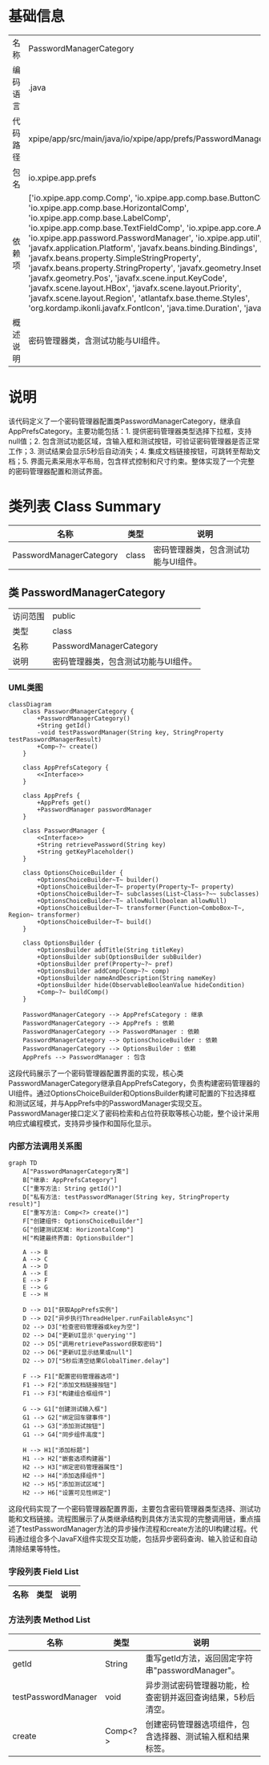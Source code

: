 # 基础信息

|      |      |
|------|------|
| 名称 | PasswordManagerCategory |
| 编码语言 | .java |
| 代码路径 | xpipe/app/src/main/java/io/xpipe/app/prefs/PasswordManagerCategory.java |
| 包名 | io.xpipe.app.prefs |
| 依赖项 | ['io.xpipe.app.comp.Comp', 'io.xpipe.app.comp.base.ButtonComp', 'io.xpipe.app.comp.base.HorizontalComp', 'io.xpipe.app.comp.base.LabelComp', 'io.xpipe.app.comp.base.TextFieldComp', 'io.xpipe.app.core.AppI18n', 'io.xpipe.app.password.PasswordManager', 'io.xpipe.app.util', 'javafx.application.Platform', 'javafx.beans.binding.Bindings', 'javafx.beans.property.SimpleStringProperty', 'javafx.beans.property.StringProperty', 'javafx.geometry.Insets', 'javafx.geometry.Pos', 'javafx.scene.input.KeyCode', 'javafx.scene.layout.HBox', 'javafx.scene.layout.Priority', 'javafx.scene.layout.Region', 'atlantafx.base.theme.Styles', 'org.kordamp.ikonli.javafx.FontIcon', 'java.time.Duration', 'java.util.List'] |
| 概述说明 | 密码管理器类，含测试功能与UI组件。 |

# 说明

该代码定义了一个密码管理器配置类PasswordManagerCategory，继承自AppPrefsCategory。主要功能包括：1. 提供密码管理器类型选择下拉框，支持null值；2. 包含测试功能区域，含输入框和测试按钮，可验证密码管理器是否正常工作；3. 测试结果会显示5秒后自动消失；4. 集成文档链接按钮，可跳转至帮助文档；5. 界面元素采用水平布局，包含样式控制和尺寸约束。整体实现了一个完整的密码管理器配置和测试界面。

# 类列表 Class Summary

| 名称   | 类型  | 说明 |
|-------|------|-------------|
| PasswordManagerCategory | class | 密码管理器类，包含测试功能与UI组件。 |



## 类 PasswordManagerCategory

|      |      |
|------|------|
| 访问范围 | public |
| 类型 | class |
| 名称 | PasswordManagerCategory |
| 说明 | 密码管理器类，包含测试功能与UI组件。 |


### UML类图

```mermaid
classDiagram
    class PasswordManagerCategory {
        +PasswordManagerCategory()
        +String getId()
        -void testPasswordManager(String key, StringProperty testPasswordManagerResult)
        +Comp~?~ create()
    }

    class AppPrefsCategory {
        <<Interface>>
    }

    class AppPrefs {
        +AppPrefs get()
        +PasswordManager passwordManager
    }

    class PasswordManager {
        <<Interface>>
        +String retrievePassword(String key)
        +String getKeyPlaceholder()
    }

    class OptionsChoiceBuilder {
        +OptionsChoiceBuilder~T~ builder()
        +OptionsChoiceBuilder~T~ property(Property~T~ property)
        +OptionsChoiceBuilder~T~ subclasses(List~Class~?~~ subclasses)
        +OptionsChoiceBuilder~T~ allowNull(boolean allowNull)
        +OptionsChoiceBuilder~T~ transformer(Function~ComboBox~T~, Region~ transformer)
        +OptionsChoiceBuilder~T~ build()
    }

    class OptionsBuilder {
        +OptionsBuilder addTitle(String titleKey)
        +OptionsBuilder sub(OptionsBuilder subBuilder)
        +OptionsBuilder pref(Property~?~ pref)
        +OptionsBuilder addComp(Comp~?~ comp)
        +OptionsBuilder nameAndDescription(String nameKey)
        +OptionsBuilder hide(ObservableBooleanValue hideCondition)
        +Comp~?~ buildComp()
    }

    PasswordManagerCategory --> AppPrefsCategory : 继承
    PasswordManagerCategory --> AppPrefs : 依赖
    PasswordManagerCategory --> PasswordManager : 依赖
    PasswordManagerCategory --> OptionsChoiceBuilder : 依赖
    PasswordManagerCategory --> OptionsBuilder : 依赖
    AppPrefs --> PasswordManager : 包含
```

这段代码展示了一个密码管理器配置界面的实现，核心类PasswordManagerCategory继承自AppPrefsCategory，负责构建密码管理器的UI组件。通过OptionsChoiceBuilder和OptionsBuilder构建可配置的下拉选择框和测试区域，并与AppPrefs中的PasswordManager实现交互。PasswordManager接口定义了密码检索和占位符获取等核心功能，整个设计采用响应式编程模式，支持异步操作和国际化显示。


### 内部方法调用关系图

```mermaid
graph TD
    A["PasswordManagerCategory类"]
    B["继承: AppPrefsCategory"]
    C["重写方法: String getId()"]
    D["私有方法: testPasswordManager(String key, StringProperty result)"]
    E["重写方法: Comp<?> create()"]
    F["创建组件: OptionsChoiceBuilder"]
    G["创建测试区域: HorizontalComp"]
    H["构建最终界面: OptionsBuilder"]

    A --> B
    A --> C
    A --> D
    A --> E
    E --> F
    E --> G
    E --> H

    D --> D1["获取AppPrefs实例"]
    D --> D2["异步执行ThreadHelper.runFailableAsync"]
    D2 --> D3["检查密码管理器或key为空"]
    D2 --> D4["更新UI显示'querying'"]
    D2 --> D5["调用retrievePassword获取密码"]
    D2 --> D6["更新UI显示结果或null"]
    D2 --> D7["5秒后清空结果GlobalTimer.delay"]

    F --> F1["配置密码管理器选项"]
    F1 --> F2["添加文档链接按钮"]
    F1 --> F3["构建组合框组件"]

    G --> G1["创建测试输入框"]
    G1 --> G2["绑定回车键事件"]
    G1 --> G3["添加测试按钮"]
    G1 --> G4["同步组件高度"]

    H --> H1["添加标题"]
    H1 --> H2["嵌套选项构建器"]
    H2 --> H3["绑定密码管理器属性"]
    H2 --> H4["添加选择组件"]
    H2 --> H5["添加测试区域"]
    H2 --> H6["设置可见性绑定"]
```

这段代码实现了一个密码管理器配置界面，主要包含密码管理器类型选择、测试功能和文档链接。流程图展示了从类继承结构到具体方法实现的完整调用链，重点描述了testPasswordManager方法的异步操作流程和create方法的UI构建过程。代码通过组合多个JavaFX组件实现交互功能，包括异步密码查询、输入验证和自动清除结果等特性。

### 字段列表 Field List

| 名称  | 类型  | 说明 |
|-------|-------|------|

### 方法列表 Method List

| 名称  | 类型  | 说明 |
|-------|-------|------|
| getId | String | 重写getId方法，返回固定字符串"passwordManager"。 |
| testPasswordManager | void | 异步测试密码管理器功能，检查密钥并返回查询结果，5秒后清空。 |
| create | Comp<?> | 创建密码管理器选项组件，包含选择器、测试输入框和结果标签。 |




